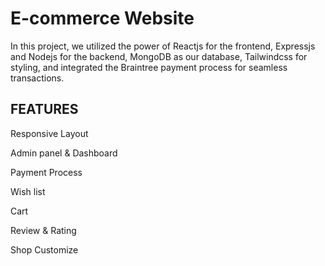 # E-commerce Website

In this project, we utilized the power of Reactjs for the frontend, Expressjs and Nodejs for the backend, MongoDB as our database, Tailwindcss for styling, and integrated the Braintree payment process for seamless transactions.

## FEATURES 

Responsive Layout

Admin panel & Dashboard

Payment Process

Wish list

Cart

Review & Rating

Shop Customize
